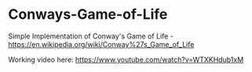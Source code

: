 # Conways-Game-of-Life
Simple Implementation of Conway's Game of Life - https://en.wikipedia.org/wiki/Conway%27s_Game_of_Life

Working video here: https://www.youtube.com/watch?v=WTXKHdub1xM
